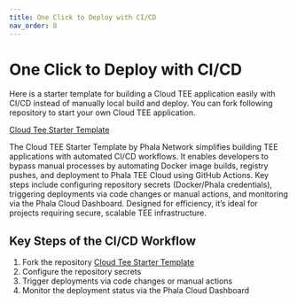 ```yaml
---
title: One Click to Deploy with CI/CD
nav_order: 8
---
```


# One Click to Deploy with CI/CD

Here is a starter template for building a Cloud TEE application easily with CI/CD instead of manually local build and deploy. You can fork following repository to start your own Cloud TEE application.

[Cloud Tee Starter Template](https://github.com/Phala-Network/cloud-tee-starter-template)

The Cloud TEE Starter Template by Phala Network simplifies building TEE applications with automated CI/CD workflows. It enables developers to bypass manual processes by automating Docker image builds, registry pushes, and deployment to Phala TEE Cloud using GitHub Actions. Key steps include configuring repository secrets (Docker/Phala credentials), triggering deployments via code changes or manual actions, and monitoring via the Phala Cloud Dashboard. Designed for efficiency, it’s ideal for projects requiring secure, scalable TEE infrastructure.

## Key Steps of the CI/CD Workflow

1. Fork the repository [Cloud Tee Starter Template](https://github.com/Phala-Network/cloud-tee-starter-template)
2. Configure the repository secrets
3. Trigger deployments via code changes or manual actions
4. Monitor the deployment status via the Phala Cloud Dashboard
